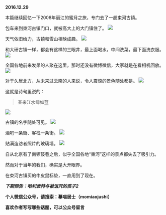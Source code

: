 
**2016.12.29**

本篇继续回忆一下2008年丽江的蜜月之旅，专门去了一趟束河古镇。

包车来到束河古镇门口，就被高大上的大门镇住了。
![](https://pic3.zhimg.com/v2-7231d775716e22769a130554509895b4.jpg)


天气依旧给力，古镇和雪山相映成趣。
![](https://pic2.zhimg.com/v2-e480be9d86a7c300f10f20629b4747c8.jpg)


和大研古镇一样，都会有这样的三眼井，最上面喝水，中间洗菜，最下面洗衣服。
![](https://pic2.zhimg.com/v2-86e16738a17497e3cff4a4518c605424.jpg)


全国各地前来发呆的人聚在这里，那时还没有微博微信，大家就是在看相机回放。
![](https://pic2.zhimg.com/v2-126e02c7ffa0b1e4bb2f50262296d2e4.jpg)


对于久居北方，从未来过云南的人来说，令人震惊的景色随处都是。
![](https://pic2.zhimg.com/v2-5eaa4772725c2d1fffdd7212b21caa6f.jpg)


这就是诗句里说的：
>春来江水绿如蓝


![](https://pic2.zhimg.com/v2-595fc437a9ea0bb5abe6079fccbdf18a.jpg)


古镇的名字随处可见。
![](https://pic4.zhimg.com/v2-8b3ff8c5ce45c26af9fc7def5105536c.jpg)


酒吧一条街、客栈一条街。
![](https://pic3.zhimg.com/v2-aa2e260b2064dc6eb22e4dc9ad9c0b03.jpg)


贴满造访者照片的玻璃墙。
![](https://pic3.zhimg.com/v2-f944365a387f3a6237be0ee16317dd34.jpg)


自从北京有了南锣鼓巷之后，似乎全国各地“束河”这样的景点都失去了吸引力。

然而对于当年的我们，确实是大开眼界。

在束河古镇买的牛皮鼠标垫，一直用到了现在。


***下期预告：哈利波特与被诅咒的孩子2***


**个人微信公众号，请搜索：摹喵居士（momiaojushi）**

**喜欢作者写写哪些话题，可以公众号留言**

